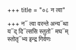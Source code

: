 +++
title = "०८ न त्वा"

+++
न᳓ त्वा वरन्ते अन्य᳓था  
य᳓द् दि᳓त्ससि स्तुतो᳓ मघ᳓म्  
स्तोतृ᳓भ्य इन्द्र गिर्वणः